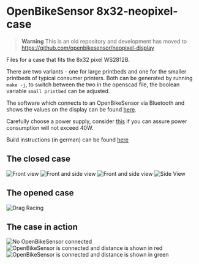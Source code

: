 # OpenBikeSensor 8x32-neopixel-case

> **Warning** This is an old repository and development has moved to https://github.com/openbikesensor/neopixel-display

Files for a case that fits the 8x32 pixel WS2812B.

There are two variants - one for large printbeds and one for the smaller printbeds of typical consumer printers. Both can be generated by running ``make -j``, to switch between the two in the openscad file, the boolean variable ``small printbed`` can be adjusted.

The software which connects to an OpenBikeSensor via Bluetooth and shows the values on the display can be found [here](https://git.chaotikum.org/malte/openbikesensor-neopixel). 

Carefully choose a power supply, consider [this](https://www.reichelt.de/led-netzteil-40-w-5-v-dc-8-a-ip67-glp-gpv-60-5-p247116.html) if you can assure power consumption will not exceed 40W.

Build instructions (in german) can be found [here](https://md.dennis-boldt.de/e7RjfgLORk20s4eOPV2OUQ)

## The closed case

![Front view](images/DSC_7440.JPG)
![Front and side view](images/DSC_7438.JPG)
![Front and side view](images/DSC_7439.JPG)
![Side View](images/DSC_7445.JPG)

## The opened case

![Drag Racing](images/DSC_7441.JPG)

## The case in action 

![No OpenBikeSensor connected](images/DSC_7455.JPG)
![OpenBikeSensor is connected and distance is shown in red](images/DSC_7453.JPG)
![OpenBikeSensor is connected and distance is shown in green](images/DSC_7454.JPG)
